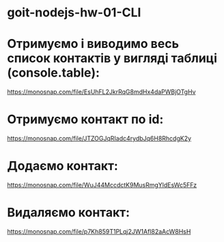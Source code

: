 # goit-nodejs-hw-01-CLI

# Отримуємо і виводимо весь список контактів у вигляді таблиці (console.table):

https://monosnap.com/file/EsUhFL2JkrRqG8mdHx4daPWBjOTgHv

# Отримуємо контакт по id:

https://monosnap.com/file/JTZOGJqRIadc4rydbJq6H8RhcdgK2y

# Додаємо контакт:

https://monosnap.com/file/WuJ44MccdctK9MusRmgYldEsWc5FFz

# Видаляємо контакт:

https://monosnap.com/file/p7Kh859T1PLqj2JW1Afl82aAcW8HsH
